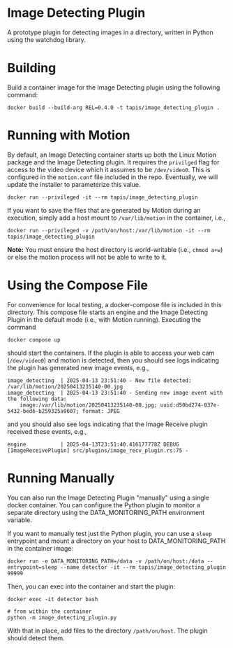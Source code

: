 Image Detecting Plugin
======================

A prototype plugin for detecting images in a directory, written in Python using the watchdog library. 

# Building

Build a container image for the Image Detecting plugin using the following
command:

```
docker build --build-arg REL=0.4.0 -t tapis/image_detecting_plugin .
```

# Running with Motion

By default, an Image Detecting container starts up both the Linux Motion
package and the Image Detecting plugin. It requires the `privilged` flag
for access to the video device which it assumes to be `/dev/video0`. 
This is configured in the `motion.conf` file included in the repo. 
Eventually, we will update the installer to parameterize this value. 

```
docker run --privileged -it --rm tapis/image_detecting_plugin
```

If you want to save the files that are generated by Motion during 
an execution, simply add a host mount to `/var/lib/motion` in the 
container, i.e., 

```
docker run --privileged -v /path/on/host:/var/lib/motion -it --rm tapis/image_detecting_plugin
```

**Note:** You must ensure the host directory is world-writable (i.e., 
`chmod a+w`) or else the motion process will not be able to write to it. 

# Using the Compose File
For convenience for local testing, a docker-compose file is included in this directory. 
This compose file starts an engine and the Image Detecting Plugin in the default 
mode (i.e., with Motion running). Executing the command 

```
docker compose up
```
should start the containers. If the plugin is able to access your web cam (`/dev/video0`)
and motion is detected, then you should see logs indicating the plugin has generated 
new image events, e.g., 

```
image_detecting  | 2025-04-13 23:51:40 - New file detected: /var/lib/motion/20250413235140-00.jpg
image_detecting  | 2025-04-13 23:51:40 - Sending new image event with the following data: 
    image:/var/lib/motion/20250413235140-00.jpg; uuid:d50bd274-037e-5432-bed6-b259325a9607; format: JPEG
```
and you should also see logs indicating that the Image Receive plugin received these events, e.g., 

```
engine           | 2025-04-13T23:51:40.416177778Z DEBUG [ImageReceivePlugin] src/plugins/image_recv_plugin.rs:75 - 
```

# Running Manually

You can also run the Image Detecting Plugin "manually" using 
a single docker container. 
You can configure the Python plugin to monitor a separate directory using
the DATA_MONITORING_PATH environment variable. 


If you want to manually test just the Python plugin, you can use a 
`sleep` entrypoint and mount a directory on your host to DATA_MONITORING_PATH in the container image:

```
docker run -e DATA_MONITORING_PATH=/data -v /path/on/host:/data --entrypoint=sleep --name detector -it --rm tapis/image_detecting_plugin 99999
```

Then, you can exec into the container and start the plugin:

```
docker exec -it detector bash

# from within the container
python -m image_detecting_plugin.py
```

With that in place, add files to the directory `/path/on/host`.
The plugin should detect them. 
